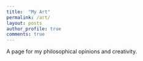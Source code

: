 ```yaml
---
title:  "My Art"
permalink: /art/
layout: posts
author_profile: true
comments: true
---
```


A page for my philosophical opinions and creativity.
